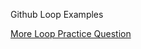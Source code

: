 Github Loop Examples

[More Loop Practice Question](https://www.w3resource.com/csharp-exercises/for-loop/index.php)
